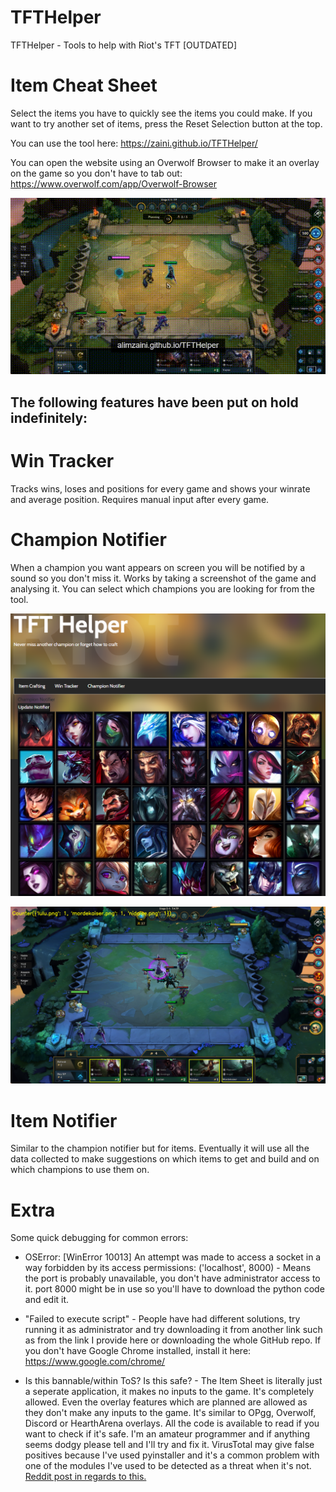 # TFTHelper
TFTHelper - Tools to help with Riot's TFT [OUTDATED]

# Item Cheat Sheet
Select the items you have to quickly see the items you could make.
If you want to try another set of items, press the Reset Selection button at the top.

You can use the tool here: https://zaini.github.io/TFTHelper/

You can open the website using an Overwolf Browser to make it an overlay on the game so you don't have to tab out: https://www.overwolf.com/app/Overwolf-Browser

![OverlayExample](ExampleScreenshots/OverlayExample.gif)

## The following features have been put on hold indefinitely:

# Win Tracker
Tracks wins, loses and positions for every game and shows your winrate and average position. Requires manual input after every game.

# Champion Notifier
When a champion you want appears on screen you will be notified by a sound so you don't miss it.
Works by taking a screenshot of the game and analysing it. You can select which champions you are looking for from the tool.

![ChampSelection](ExampleScreenshots/ChampSelector.png)

![ChampNotifierExample](ExampleScreenshots/ChampionDetection.png)

# Item Notifier
Similar to the champion notifier but for items. Eventually it will use all the data collected to make suggestions on which items to get and build and on which champions to use them on.

# Extra
Some quick debugging for common errors:

* OSError: [WinError 10013] An attempt was made to access a socket in a way forbidden by its access permissions: ('localhost', 8000) - Means the port is probably unavailable, you don't have administrator access to it. port 8000 might be in use so you'll have to download the python code and edit it.

* "Failed to execute script" - People have had different solutions, try running it as administrator and try downloading it from another link such as from the link I provide here or downloading the whole GitHub repo. If you don't have Google Chrome installed, install it here: https://www.google.com/chrome/

* Is this bannable/within ToS? Is this safe? - The Item Sheet is literally just a seperate application, it makes no inputs to the game. It's completely allowed. Even the overlay features which are planned are allowed as they don't make any inputs to the game. It's similar to OPgg, Overwolf, Discord or HearthArena overlays. All the code is available to read if you want to check if it's safe. I'm an amateur programmer and if anything seems dodgy please tell and I'll try and fix it. VirusTotal may give false positives because I've used pyinstaller and it's a common problem with one of the modules I've used to be detected as a threat when it's not. [Reddit post in regards to this.](https://www.reddit.com/r/CompetitiveTFT/comments/c5rwqi/item_cheat_sheet_app_item_champion_and_win/es5sjwp/)
